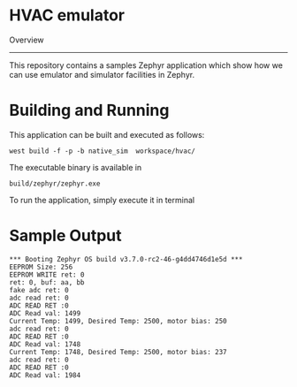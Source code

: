 HVAC emulator
=============

Overview
********

This repository contains a samples Zephyr application which show
how we can use emulator and simulator facilities in Zephyr.

Building and Running
====================

This application can be built and executed as follows:

```
west build -f -p -b native_sim  workspace/hvac/
```

The executable binary is available in 

```
build/zephyr/zephyr.exe
```
To run the application, simply execute it in terminal

Sample Output
=============

```
*** Booting Zephyr OS build v3.7.0-rc2-46-g4dd4746d1e5d ***
EEPROM Size: 256
EEPROM WRITE ret: 0
ret: 0, buf: aa, bb
fake adc ret: 0
adc read ret: 0
ADC READ RET :0
ADC Read val: 1499
Current Temp: 1499, Desired Temp: 2500, motor bias: 250
adc read ret: 0
ADC READ RET :0
ADC Read val: 1748
Current Temp: 1748, Desired Temp: 2500, motor bias: 237
adc read ret: 0
ADC READ RET :0
ADC Read val: 1984

```
